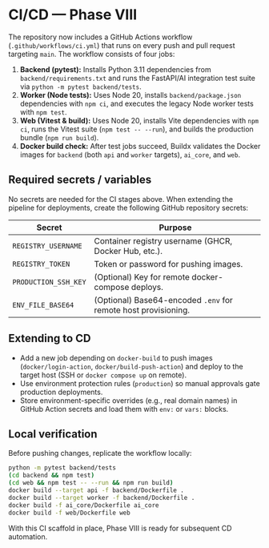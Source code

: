 # CI/CD — Phase VIII

The repository now includes a GitHub Actions workflow (`.github/workflows/ci.yml`) that runs on every push and pull request targeting `main`. The workflow consists of four jobs:

1. **Backend (pytest):** Installs Python 3.11 dependencies from `backend/requirements.txt` and runs the FastAPI/AI integration test suite via `python -m pytest backend/tests`.
2. **Worker (Node tests):** Uses Node 20, installs `backend/package.json` dependencies with `npm ci`, and executes the legacy Node worker tests with `npm test`.
3. **Web (Vitest & build):** Uses Node 20, installs Vite dependencies with `npm ci`, runs the Vitest suite (`npm test -- --run`), and builds the production bundle (`npm run build`).
4. **Docker build check:** After test jobs succeed, Buildx validates the Docker images for `backend` (both `api` and `worker` targets), `ai_core`, and `web`.

## Required secrets / variables
No secrets are needed for the CI stages above. When extending the pipeline for deployments, create the following GitHub repository secrets:

| Secret | Purpose |
|--------|---------|
| `REGISTRY_USERNAME` | Container registry username (GHCR, Docker Hub, etc.). |
| `REGISTRY_TOKEN` | Token or password for pushing images. |
| `PRODUCTION_SSH_KEY` | (Optional) Key for remote docker-compose deploys. |
| `ENV_FILE_BASE64` | (Optional) Base64-encoded `.env` for remote host provisioning. |

## Extending to CD
- Add a new job depending on `docker-build` to push images (`docker/login-action`, `docker/build-push-action`) and deploy to the target host (SSH or `docker compose up` on remote).
- Use environment protection rules (`production`) so manual approvals gate production deployments.
- Store environment-specific overrides (e.g., real domain names) in GitHub Action secrets and load them with `env:` or `vars:` blocks.

## Local verification
Before pushing changes, replicate the workflow locally:
```bash
python -m pytest backend/tests
(cd backend && npm test)
(cd web && npm test -- --run && npm run build)
docker build --target api -f backend/Dockerfile .
docker build --target worker -f backend/Dockerfile .
docker build -f ai_core/Dockerfile ai_core
docker build -f web/Dockerfile web
```

With this CI scaffold in place, Phase VIII is ready for subsequent CD automation.
